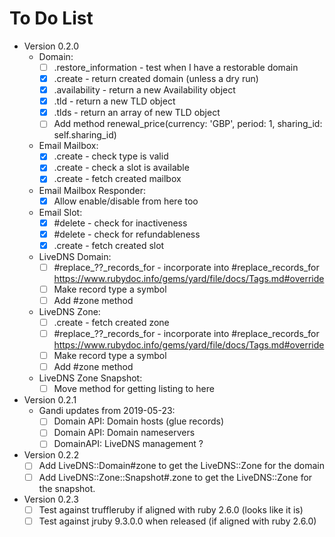 # To Do List

* Version 0.2.0
  * Domain:
    * [ ] .restore_information - test when I have a restorable domain
    * [X] .create - return created domain (unless a dry run)
    * [X] .availability - return a new Availability object
    * [X] .tld - return a new TLD object
    * [X] .tlds - return an array of new TLD object
    * [ ] Add method
          renewal_price(currency: 'GBP', period: 1, sharing_id: self.sharing_id)
  * Email Mailbox:
    * [X] .create - check type is valid
    * [X] .create - check a slot is available
    * [X] .create - fetch created mailbox
  * Email Mailbox Responder:
    * [X] Allow enable/disable from here too
  * Email Slot:
    * [X] #delete - check for inactiveness
    * [X] #delete - check for refundableness
    * [X] .create - fetch created slot
  * LiveDNS Domain:
    * [ ] #replace_??_records_for - incorporate into #replace_records_for
          <https://www.rubydoc.info/gems/yard/file/docs/Tags.md#override>
    * [ ] Make record type a symbol
    * [ ] Add #zone method
  * LiveDNS Zone:
    * [ ] .create - fetch created zone
    * [ ] #replace_??_records_for - incorporate into #replace_records_for
          <https://www.rubydoc.info/gems/yard/file/docs/Tags.md#override>
    * [ ] Make record type a symbol
    * [ ] Add #zone method
  * LiveDNS Zone Snapshot:
    * [ ] Move method for getting listing to here

* Version 0.2.1
  * Gandi updates from 2019-05-23:
    * [ ] Domain API: Domain hosts (glue records)
    * [ ] Domain API: Domain nameservers
    * [ ] DomainAPI: LiveDNS management ?

* Version 0.2.2
  * [ ] Add LiveDNS::Domain#zone to get the LiveDNS::Zone for the domain
  * [ ] Add LiveDNS::Zone::Snapshot#.zone to get the LiveDNS::Zone for the snapshot.

* Version 0.2.3
  * [ ] Test against truffleruby if aligned with ruby 2.6.0 (looks like it is)
  * [ ] Test against jruby 9.3.0.0 when released (if aligned with ruby 2.6.0)
